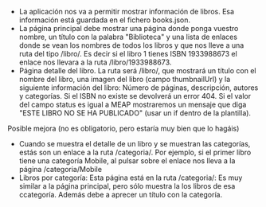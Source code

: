 - La aplicación nos va a permitir mostrar información de libros. Esa información está guardada en el fichero books.json.
- La página principal debe mostrar una página donde ponga vuestro nombre, un título con la palabra "Biblioteca" y una lista de enlaces donde se vean los nombres de todos los libros y que nos lleve a una ruta del tipo /libro/<isbn>. Es decir si el libro 1 tienes ISBN 1933988673 el enlace nos llevara a la ruta /libro/1933988673.
- Página detalle del libro. La ruta será /libro/<isbn>, que mostrará un título con el nombre del libro, una imagen del libro (campo thumbnailUrl) y la siguiente información del libro: Número de páginas, descripción, autores y categorías. Si el ISBN no existe se devolverá un error 404. Si el valor del campo status es igual a MEAP mostraremos un mensaje que diga "ESTE LIBRO NO SE HA PUBLICADO" (usar un if dentro de la plantilla).

Posible mejora (no es obligatorio, pero estaría muy bien que lo hagáis)
- Cuando se muestra el detalle de un libro y se muestran las categorías, estás son un enlace a la ruta /categoria/<categoria>. Por ejemplo, si el primer libro tiene una categoría  Mobile, al pulsar sobre el enlace nos lleva a la página /categoria/Mobile
- Libros por categoría: Esta página está en la ruta /categoria/<categoria>: Es muy similar a la página principal, pero sólo muestra la los libros de esa ccategoría. Además debe a aprecer un título con la categoría.
